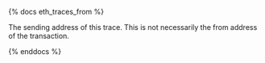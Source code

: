 {% docs eth_traces_from %}

The sending address of this trace. This is not necessarily the from address of the transaction. 

{% enddocs %}